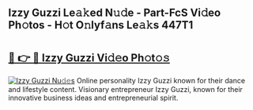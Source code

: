 ## Izzy Guzzi Le𝚊𝚔ed N𝚞𝚍e - Part-FcS Vi𝚍eo Ph𝚘tos - H𝚘t O𝚗lyf𝚊ns Le𝚊𝚔s 447T1

# <h2><a href="http://hf2smgm.feru.top/?c=Izzy+Guzzi">🔗 👉 🔴 Izzy Guzzi Vi𝚍𝚎o Ph𝚘t𝚘𝚜</a></h2>

[![Izzy Guzzi Nu𝚍𝚎s](https://i.imgur.com/0TWrTi3.gif)](http://hf2smgm.feru.top/?c=Izzy+Guzzi)
Online personality Izzy Guzzi known for their dance and lifestyle content. Visionary entrepreneur Izzy Guzzi, known for their innovative business ideas and entrepreneurial spirit. 

